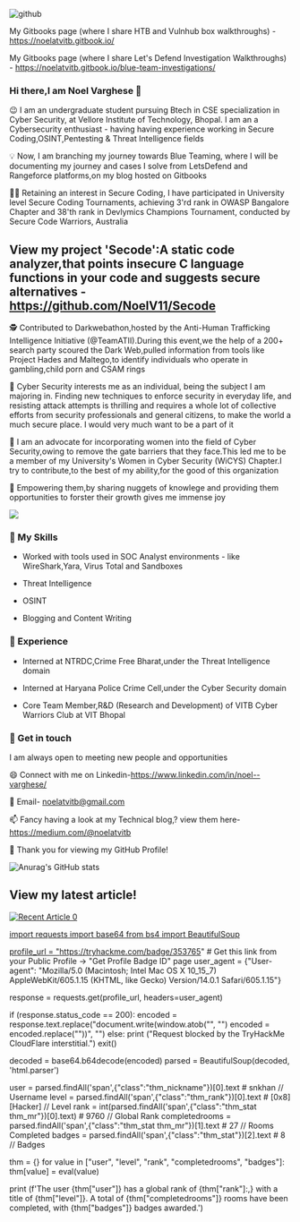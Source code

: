 ![github](https://img.shields.io/badge/GitHub-000000?style=for-the-badge&logo=GitHub&logoColor=white)

My Gitbooks page (where I share HTB and Vulnhub box walkthroughs) - https://noelatvitb.gitbook.io/

My Gitbooks page (where I share Let's Defend Investigation Walkthroughs) - https://noelatvitb.gitbook.io/blue-team-investigations/

### Hi there,I am Noel Varghese 👋


:wink: I am an undergraduate student pursuing Btech in CSE specialization in Cyber Security, at Vellore Institute of Technology, Bhopal. I am an a Cybersecurity enthusiast - having  having experience working in Secure Coding,OSINT,Pentesting & Threat Intelligence fields

:bulb: Now, I am branching my journey towards Blue Teaming, where I will be documenting my journey and cases I solve from LetsDefend and Rangeforce platforms,on my blog hosted on Gitbooks

👨‍💻️ Retaining an interest in Secure Coding, I have participated in University level Secure Coding Tournaments, achieving 3'rd rank in OWASP Bangalore Chapter and 38'th rank in Devlymics Champions Tournament, conducted by Secure Code Warriors, Australia

## View my project 'Secode':A static code analyzer,that points insecure C language functions in your code and suggests secure alternatives - https://github.com/NoelV11/Secode

🕵 Contributed to Darkwebathon,hosted by the Anti-Human Trafficking Intelligence Initiative (@TeamATII).During this event,we the help of a 200+ search party scoured the Dark Web,pulled information from tools like Project Hades and Maltego,to identify individuals who operate in gambling,child porn and CSAM rings


👱 Cyber Security interests me as an individual, being the subject I am majoring in. Finding new techniques to enforce security in everyday life, and resisting attack attempts is thrilling and requires a whole lot of collective efforts from security professionals and general citizens, to make the world a much secure place. I would very much want to be a part of it

:sparkler: I am an advocate for incorporating women into the field of Cyber Security,owing to remove the gate barriers that they face.This led me to be a member of my University's Women in Cyber Security (WiCYS) Chapter.I try to contribute,to the best of my ability,for the good of this organization

:thought_balloon: Empowering them,by sharing nuggets of knowlege and providing them opportunities to forster their growth gives me immense joy

![](https://komarev.com/ghpvc/?username=NoelV11)

### 🔭 My Skills

- Worked with tools used in SOC Analyst environments - like WireShark,Yara, Virus Total and Sandboxes

- Threat Intelligence

- OSINT

- Blogging and Content Writing

### 🌱 Experience

- Interned at NTRDC,Crime Free Bharat,under the Threat Intelligence domain

- Interned at Haryana Police Crime Cell,under the Cyber Security domain
 
- Core Team Member,R&D (Research and Development) of VITB Cyber Warriors Club at VIT Bhopal

### 🤔 Get in touch

I am always open to meeting new people and opportunities

😄 Connect with me on Linkedin-https://www.linkedin.com/in/noel--varghese/

💬 Email- noelatvitb@gmail.com

📫 Fancy having a look at my Technical blog,? view them here-https://medium.com/@noelatvitb

👯 Thank you for viewing my GitHub Profile!

![Anurag's GitHub stats](https://github-readme-stats.vercel.app/api?username=NoelV11&count_private=true&theme=great-gatsby&show_icons=true)


## View my latest article!
<a target="_blank" href="https://github-readme-medium-recent-article.vercel.app/medium/@noelatvitb/0"><img src="https://github-readme-medium-recent-article.vercel.app/medium/@noelatvitb/0" alt="Recent Article 0"> 

 import requests
import base64
from bs4 import BeautifulSoup


profile_url = "https://tryhackme.com/badge/353765"      # Get this link from your Public Profile -> "Get Profile Badge ID" page
user_agent = {"User-agent": "Mozilla/5.0 (Macintosh; Intel Mac OS X 10_15_7) AppleWebKit/605.1.15 (KHTML, like Gecko) Version/14.0.1 Safari/605.1.15"}

response = requests.get(profile_url, headers=user_agent)


if (response.status_code == 200):
    encoded = response.text.replace("document.write(window.atob(\"", "")
    encoded = encoded.replace("\"))", "")
else:
    print ("Request blocked by the TryHackMe CloudFlare interstitial.")
    exit()
    

decoded = base64.b64decode(encoded)
parsed = BeautifulSoup(decoded, 'html.parser')


user = parsed.findAll('span',{"class":"thm_nickname"})[0].text                  # <span class="thm_nickname">snkhan</span>          // Username
level = parsed.findAll('span',{"class":"thm_rank"})[0].text                     # <span class="thm_rank">[0x8][Hacker]</span>       // Level
rank = int(parsed.findAll('span',{"class":"thm_stat thm_mr"})[0].text)          # <span class="thm_stat thm_mr">9760</span>         // Global Rank
completedrooms = parsed.findAll('span',{"class":"thm_stat thm_mr"})[1].text     # <span class="thm_stat thm_mr">27</span>           // Rooms Completed
badges = parsed.findAll('span',{"class":"thm_stat"})[2].text                    # <span class="thm_stat">8</span>                   // Badges


thm = {}
for value in ["user", "level", "rank", "completedrooms", "badges"]:
    thm[value] = eval(value)


print (f'The user {thm["user"]} has a global rank of {thm["rank"]:,} with a title of {thm["level"]}. A total of {thm["completedrooms"]} rooms have been completed, with {thm["badges"]} badges awarded.')
